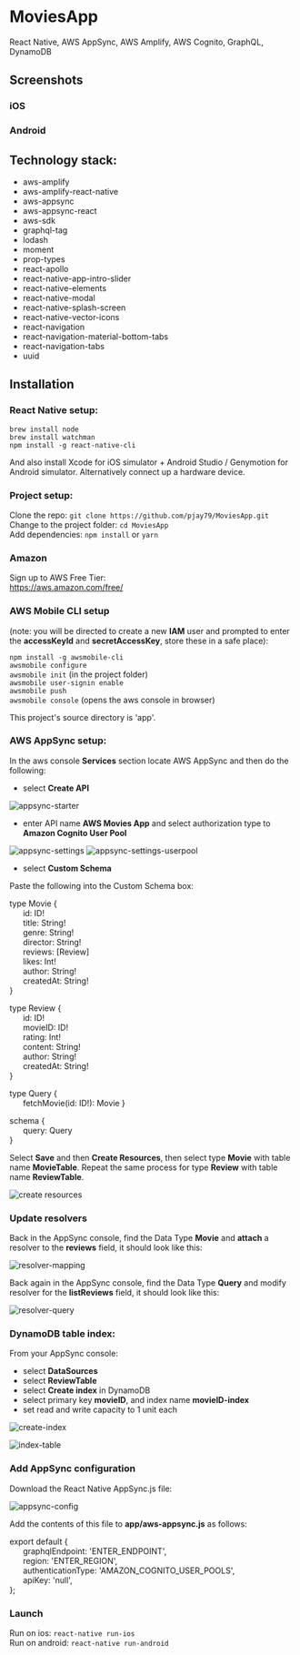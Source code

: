 # MoviesApp

React Native, AWS AppSync, AWS Amplify, AWS Cognito, GraphQL, DynamoDB

## Screenshots

### iOS

### Android

## Technology stack:

* aws-amplify
* aws-amplify-react-native
* aws-appsync
* aws-appsync-react
* aws-sdk
* graphql-tag
* lodash
* moment
* prop-types
* react-apollo
* react-native-app-intro-slider
* react-native-elements
* react-native-modal
* react-native-splash-screen
* react-native-vector-icons
* react-navigation
* react-navigation-material-bottom-tabs
* react-navigation-tabs
* uuid

## Installation

### React Native setup:

`brew install node`  
`brew install watchman`  
`npm install -g react-native-cli`

And also install Xcode for iOS simulator + Android Studio / Genymotion for Android simulator. Alternatively connect up a hardware device.

### Project setup:

Clone the repo:
`git clone https://github.com/pjay79/MoviesApp.git`  
Change to the project folder:
`cd MoviesApp`  
Add dependencies:
`npm install` or `yarn`

### Amazon

Sign up to AWS Free Tier:  
https://aws.amazon.com/free/

### AWS Mobile CLI setup

(note: you will be directed to create a new **IAM** user and prompted to enter the **accessKeyId** and **secretAccessKey**, store these in a safe place):

`npm install -g awsmobile-cli`  
`awsmobile configure`  
`awsmobile init` (in the project folder)  
`awsmobile user-signin enable`  
`awsmobile push`  
`awsmobile console` (opens the aws console in browser)

This project's source directory is 'app'.

### AWS AppSync setup:

In the aws console **Services** section locate AWS AppSync and then do the following:

* select **Create API**

![appsync-starter](https://user-images.githubusercontent.com/14052885/41507523-1bef2f2e-7277-11e8-9ca4-3c7e2183de4b.jpeg)

* enter API name **AWS Movies App** and select authorization type to **Amazon Cognito User Pool**

![appsync-settings](https://user-images.githubusercontent.com/14052885/41507521-184374f2-7277-11e8-9b26-ab5d22a56ba3.jpeg)
![appsync-settings-userpool](https://user-images.githubusercontent.com/14052885/41507522-18768892-7277-11e8-9c6b-355653347db1.jpeg)

* select **Custom Schema**

Paste the following into the Custom Schema box:

type Movie {  
&nbsp;&nbsp;&nbsp;&nbsp;&nbsp;&nbsp;id: ID!  
&nbsp;&nbsp;&nbsp;&nbsp;&nbsp;&nbsp;title: String!  
&nbsp;&nbsp;&nbsp;&nbsp;&nbsp;&nbsp;genre: String!  
&nbsp;&nbsp;&nbsp;&nbsp;&nbsp;&nbsp;director: String!  
&nbsp;&nbsp;&nbsp;&nbsp;&nbsp;&nbsp;reviews: [Review]  
&nbsp;&nbsp;&nbsp;&nbsp;&nbsp;&nbsp;likes: Int!  
&nbsp;&nbsp;&nbsp;&nbsp;&nbsp;&nbsp;author: String!  
&nbsp;&nbsp;&nbsp;&nbsp;&nbsp;&nbsp;createdAt: String!  
}

type Review {  
&nbsp;&nbsp;&nbsp;&nbsp;&nbsp;&nbsp;id: ID!  
&nbsp;&nbsp;&nbsp;&nbsp;&nbsp;&nbsp;movieID: ID!  
&nbsp;&nbsp;&nbsp;&nbsp;&nbsp;&nbsp;rating: Int!  
&nbsp;&nbsp;&nbsp;&nbsp;&nbsp;&nbsp;content: String!  
&nbsp;&nbsp;&nbsp;&nbsp;&nbsp;&nbsp;author: String!  
&nbsp;&nbsp;&nbsp;&nbsp;&nbsp;&nbsp;createdAt: String!  
}

type Query {  
&nbsp;&nbsp;&nbsp;&nbsp;&nbsp;&nbsp;fetchMovie(id: ID!): Movie
}

schema {  
&nbsp;&nbsp;&nbsp;&nbsp;&nbsp;&nbsp;query: Query  
}

Select **Save** and then **Create Resources**, then select type **Movie** with table name **MovieTable**. Repeat the same process for type **Review** with table name **ReviewTable**.

![create resources](https://user-images.githubusercontent.com/14052885/41507580-4a4fe6b4-7278-11e8-87c6-6dcfd3df5657.jpeg)

### Update resolvers

Back in the AppSync console, find the Data Type **Movie** and **attach** a resolver to the **reviews** field, it should look like this:

![resolver-mapping](https://user-images.githubusercontent.com/14052885/41508211-6668d480-7284-11e8-820d-5602cc709165.jpeg)

Back again in the AppSync console, find the Data Type **Query** and modify resolver for the **listReviews** field, it should look like this:

![resolver-query](https://user-images.githubusercontent.com/14052885/41508261-38668d92-7285-11e8-9ba0-d2efd369eb22.jpeg)

### DynamoDB table index:

From your AppSync console:

* select **DataSources**
* select **ReviewTable**
* select **Create index** in DynamoDB
* select primary key **movieID**, and index name **movieID-index**
* set read and write capacity to 1 unit each

![create-index](https://user-images.githubusercontent.com/14052885/41508164-7eee0882-7283-11e8-8217-3386283a99e1.jpeg)

![index-table](https://user-images.githubusercontent.com/14052885/41508128-1d491220-7283-11e8-9d08-2f581042fd48.jpeg)

### Add AppSync configuration

Download the React Native AppSync.js file:

![appsync-config](https://user-images.githubusercontent.com/14052885/41507495-ad8713bc-7276-11e8-9b0f-83b189a10724.jpeg)

Add the contents of this file to **app/aws-appsync.js** as follows:

export default {  
&nbsp;&nbsp;&nbsp;&nbsp;&nbsp;&nbsp;graphqlEndpoint: 'ENTER_ENDPOINT',  
&nbsp;&nbsp;&nbsp;&nbsp;&nbsp;&nbsp;region: 'ENTER_REGION',  
&nbsp;&nbsp;&nbsp;&nbsp;&nbsp;&nbsp;authenticationType: 'AMAZON_COGNITO_USER_POOLS',  
&nbsp;&nbsp;&nbsp;&nbsp;&nbsp;&nbsp;apiKey: 'null',  
};

### Launch

Run on ios:
`react-native run-ios`  
Run on android:
`react-native run-android`
